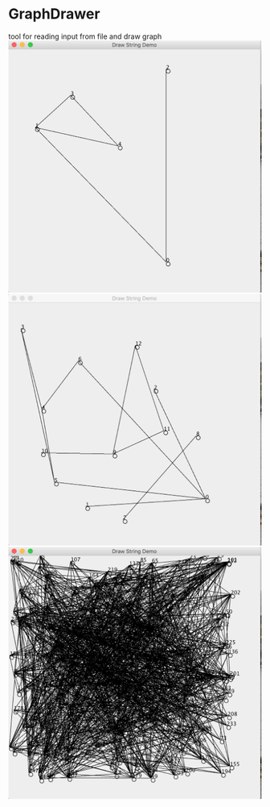 # GraphDrawer
tool for reading input from file and draw graph
![image](https://github.com/stanimirsp5/GraphDrawer/blob/master/src/sources/tiny.png)
![image](https://github.com/stanimirsp5/GraphDrawer/blob/master/src/sources/medium.png)
![image](https://github.com/stanimirsp5/GraphDrawer/blob/master/src/sources/large.png)

